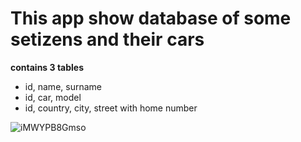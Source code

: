 # This app show database of some setizens and their cars

**contains 3 tables**
* id, name, surname
* id, car, model
* id, country, city, street with home number

![iMWYPB8Gmso](https://user-images.githubusercontent.com/86290623/204145876-a5259a47-9500-4400-ba18-d5868b86e575.jpg)
